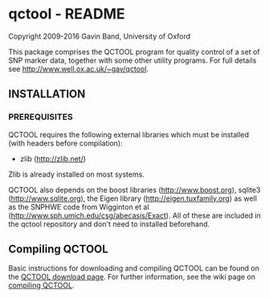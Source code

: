 # qctool - README
Copyright 2009-2016 Gavin Band, University of Oxford

This package comprises the QCTOOL program for quality control of a set of SNP marker data,
together with some other utility programs.  For full details see <http://www.well.ox.ac.uk/~gav/qctool>.

## INSTALLATION

### PREREQUISITES

QCTOOL requires the following external libraries which must be installed (with headers before compilation):

- zlib (http://zlib.net/)

Zlib is already installed on most systems.

QCTOOL also depends on the boost libraries (<http://www.boost.org>), sqlite3 (<http://www.sqlite.org>),
the Eigen library (<http://eigen.tuxfamily.org>) as well as the SNPHWE code from Wigginton et al
(http://www.sph.umich.edu/csg/abecasis/Exact).  All of these are included in the qctool repository and don't need
to installed beforehand.

## Compiling QCTOOL ##

Basic instructions for downloading and compiling QCTOOL can be found on the [QCTOOL download page](http://www.well.ox.ac.uk/~gav/qctool_v2/#download).  For further information, see the wiki page on [compiling QCTOOL](https://bitbucket.org/gavinband/qctool/wiki/Compiling%20QCTOOL).